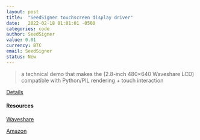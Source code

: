 ```yaml
---
layout: post
title:  "SeedSigner touchscreen display driver"
date:   2022-02-18 01:01:01 -0500
categories: code
author: SeedSigner
value: 0.01
currency: BTC
email: SeedSigner
status: New
---
```

 
> a technical demo that makes the (2.8-inch 480×640 Waveshare LCD) compatible with Python/PIL rendering + touch interaction

[Details](https://twitter.com/SeedSigner/status/1494778322240393224)

#### Resources

[Waveshare](https://www.waveshare.com/2.8inch-DPI-LCD.htm)

[Amazon](https://www.amazon.com/dp/B08LYYDH8Y/)
